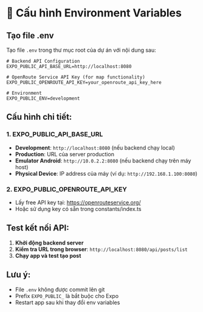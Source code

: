 # 🔧 Cấu hình Environment Variables

## Tạo file .env

Tạo file `.env` trong thư mục root của dự án với nội dung sau:

```env
# Backend API Configuration
EXPO_PUBLIC_API_BASE_URL=http://localhost:8080

# OpenRoute Service API Key (for map functionality) 
EXPO_PUBLIC_OPENROUTE_API_KEY=your_openroute_api_key_here

# Environment
EXPO_PUBLIC_ENV=development
```

## Cấu hình chi tiết:

### 1. **EXPO_PUBLIC_API_BASE_URL**
- **Development**: `http://localhost:8080` (nếu backend chạy local)
- **Production**: URL của server production
- **Emulator Android**: `http://10.0.2.2:8080` (nếu backend chạy trên máy host)
- **Physical Device**: IP address của máy (ví dụ: `http://192.168.1.100:8080`)

### 2. **EXPO_PUBLIC_OPENROUTE_API_KEY**
- Lấy free API key tại: https://openrouteservice.org/
- Hoặc sử dụng key có sẵn trong constants/index.ts

## Test kết nối API:

1. **Khởi động backend server**
2. **Kiểm tra URL trong browser**: `http://localhost:8080/api/posts/list`
3. **Chạy app và test tạo post**

## Lưu ý:
- File `.env` không được commit lên git
- Prefix `EXPO_PUBLIC_` là bắt buộc cho Expo
- Restart app sau khi thay đổi env variables
